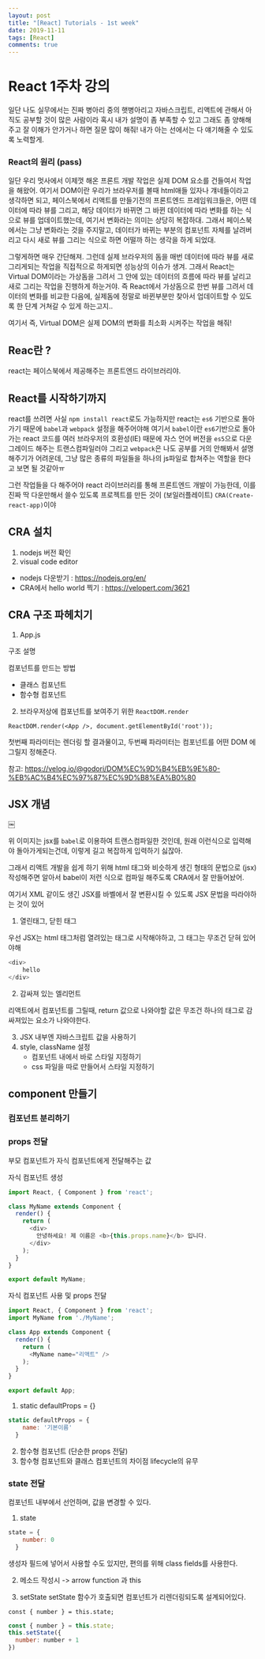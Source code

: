 ```yaml
---
layout: post
title: "[React] Tutorials - 1st week"
date: 2019-11-11
tags: [React]
comments: true
---
```


# React 1주차 강의

일단 나도 실무에서는 진짜 병아리 중의 햇병아리고 자바스크립트, 리액트에 관해서 아직도 공부할 것이 많은 사람이라 혹시 내가 설명이 좀 부족할 수 있고 그래도 좀 양해해주고 잘 이해가 안가거나 하면 질문 많이 해줘! 내가 아는 선에서는 다 얘기해줄 수 있도록 노력할게.

### React의 원리 (pass)

일단 우리 멋사에서 이제껏 해온 프론트 개발 작업은 실제 DOM 요소를 건들여서 작업을 해왔어. 여기서 DOM이란 우리가 브라우저를 볼때 html애들 있자나 걔네들이라고 생각하면 되고, 
페이스북에서 리액트를 만들기전의 프론트엔드 프레임워크들은, 어떤 데이터에 따라 뷰를 그리고, 해당 데이터가 바뀌면 그 바뀐 데이터에 따라 변화를 하는 식으로 뷰를 업데이트했는데, 여기서 변화라는 의미는 상당히 복잡하대. 그래서 페이스북에서는 그냥 변화라는 것을 주지말고, 데이터가 바뀌는 부분의 컴포넌트 자체를 날려버리고 다시 새로 뷰를 그리는 식으로 하면 어떨까 하는 생각을 하게 되었대.

그렇게하면 매우 간단해져. 그런데 실제 브라우저의 돔을 매번 데이터에 따라 뷰를 새로 그리게되는 작업을 직접적으로 하게되면 성능상의 이슈가 생겨. 그래서 React는 Virtual DOM이라는 가상돔을 그려서 그 안에 있는 데이터의 흐름에 따라 뷰를 날리고 새로 그리는 작업을 진행하게 하눈거야. 즉 React에서 가상돔으로 한번 뷰를 그려서 데이터의 변화를 비교한 다음에, 실제돔에 정말로 바뀐부분만 찾아서 업데이트할 수 있도록 한 단계 거쳐갈 수 있게 하는고지..

여기서 즉, Virtual DOM은 실제 DOM의 변화를 최소화 시켜주는 작업을 해줘!

## Reac란 ?

react는 페이스북에서 제공해주는 프론트엔드 라이브러리야.

## React를 시작하기까지

react를 쓰려면 사실 `npm install react`로도 가능하지만 react는 `es6` 기반으로 돌아가기 때문에 `babel`과 `webpack` 설정을 해주어야해
여기서 `babel`이란 `es6`기반으로 돌아가는 react 코드를 여러 브라우저의 호환성(IE) 때문에 자스 언어 버전을 `es5`으로 다운그레이드 해주는 트랜스컴파일러야
그리고 `webpack`은 나도 공부를 거의 안해봐서 설명해주기가 어려운데, 그냥 많은 종류의 파일들을 하나의 js파일로 합쳐주는 역할을 한다고 보면 될 것같아ㅠ

그런 작업들을 다 해주어야 react 라이브러리를 통해 프론트엔드 개발이 가능한데, 이를 진짜 딱 다운만해서 쓸수 있도록 프로젝트를 만든 것이 (보일러플레이트) `CRA(Create-react-app)`이야

## CRA 설치

1. nodejs 버전 확인
2. visual code editor

* nodejs 다운받기 : https://nodejs.org/en/
* CRA에서 hello world 찍기 : https://velopert.com/3621

## CRA 구조 파헤치기

1. App.js

구조 설명

컴포넌트를 만드는 방법
* 클래스 컴포넌트
* 함수형 컴포넌트

2. 브라우저상에 컴포넌트를 보여주기 위한 
`ReactDOM.render`

`ReactDOM.render(<App />, document.getElementById('root'));`

첫번째 파라미터는 렌더링 할 결과물이고, 두번째 파라미터는 컴포넌트를 어떤 DOM 에 그릴지 정해준다.

참고: https://velog.io/@godori/DOM%EC%9D%B4%EB%9E%80-%EB%AC%B4%EC%97%87%EC%9D%B8%EA%B0%80

## JSX 개념
￼

위 이미지는 jsx를 `babel`로 이용하여 트랜스컴파일한 것인데, 원래 이런식으로 입력해야 돌아가게되는건데, 이렇게 길고 복잡하게 입력하기 싫잖아.

그래서 리액트 개발을 쉽게 하기 위해 html 태그와 비슷하게 생긴 형태의 문법으로 (jsx) 작성해주면 알아서 babel이 저런 식으로 컴파일 해주도록 CRA에서 잘 만들어놨어.

여기서 XML 같이도 생긴 JSX를 바벨에서 잘 변환시킬 수 있도록 JSX 문법을 따라야하는 것이 있어

1. 열린태그, 닫힌 태그

우선 JSX는 html 태그처럼 열려있는 태그로 시작해야하고, 그 태그는 무조건 닫혀 있어야해

```javascript
<div>
    hello
</div>
```

2. 감싸져 있는 엘리먼트

리액트에서 컴포넌트를 그릴때, return 값으로 나와야할 값은 무조건 하나의 태그로 감싸져있는 요소가 나와야한다.


3. JSX 내부엔 자바스크립트 값을 사용하기
4. style, className 설정
    - 컴포넌트 내에서 바로 스타일 지정하기
    - css 파일을 따로 만들어서 스타일 지정하기

## component 만들기

### 컴포넌트 분리하기

### props 전달
부모 컴포넌트가 자식 컴포넌트에게 전달해주는 값

자식 컴포넌트 생성
```javascript
import React, { Component } from 'react';

class MyName extends Component {
  render() {
    return (
      <div>
        안녕하세요! 제 이름은 <b>{this.props.name}</b> 입니다.
      </div>
    );
  }
}

export default MyName;
```

자식 컴포넌트 사용 및 props 전달
```javascript
import React, { Component } from 'react';
import MyName from './MyName';

class App extends Component {
  render() {
    return (
      <MyName name="리액트" />
    );
  }
}

export default App;
```

1. static defaultProps = {}

```javascript
static defaultProps = {
    name: '기본이름'
  }
```

2. 함수형 컴포넌트 (단순한 props 전달)
3. 함수형 컴포넌트와 클래스 컴포넌트의 차이점 lifecycle의 유무

### state 전달
컴포넌트 내부에서 선언하며, 값을 변경할 수 있다.

1. state 

```javascript
state = {
    number: 0
  }
```

생성자 필드에 넣어서 사용할 수도 있지만, 편의를 위해 class fields를 사용한다.

2. 메소드 작성시 -> arrow function 과 this


3. setState
setState 함수가 호출되면 컴포넌트가 리렌더링되도록 설계되어있다.

`const { number } = this.state;`

```javascript
const { number } = this.state;
this.setState({
  number: number + 1
})
```

